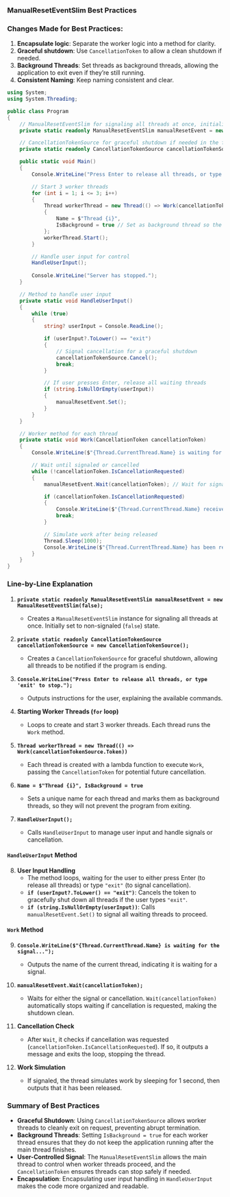 ### ManualResetEventSlim Best Practices

### Changes Made for Best Practices:
1. **Encapsulate logic**: Separate the worker logic into a method for clarity.
2. **Graceful shutdown**: Use `CancellationToken` to allow a clean shutdown if needed.
3. **Background Threads**: Set threads as background threads, allowing the application to exit even if they’re still running.
4. **Consistent Naming**: Keep naming consistent and clear.

```csharp
using System;
using System.Threading;

public class Program
{
    // ManualResetEventSlim for signaling all threads at once, initialized to non-signaled state (false)
    private static readonly ManualResetEventSlim manualResetEvent = new ManualResetEventSlim(false);

    // CancellationTokenSource for graceful shutdown if needed in the future
    private static readonly CancellationTokenSource cancellationTokenSource = new CancellationTokenSource();

    public static void Main()
    {
        Console.WriteLine("Press Enter to release all threads, or type 'exit' to stop.");

        // Start 3 worker threads
        for (int i = 1; i <= 3; i++)
        {
            Thread workerThread = new Thread(() => Work(cancellationTokenSource.Token))
            {
                Name = $"Thread {i}",
                IsBackground = true // Set as background thread so the program can exit gracefully
            };
            workerThread.Start();
        }

        // Handle user input for control
        HandleUserInput();
        
        Console.WriteLine("Server has stopped.");
    }

    // Method to handle user input
    private static void HandleUserInput()
    {
        while (true)
        {
            string? userInput = Console.ReadLine();

            if (userInput?.ToLower() == "exit")
            {
                // Signal cancellation for a graceful shutdown
                cancellationTokenSource.Cancel();
                break;
            }

            // If user presses Enter, release all waiting threads
            if (string.IsNullOrEmpty(userInput))
            {
                manualResetEvent.Set();
            }
        }
    }

    // Worker method for each thread
    private static void Work(CancellationToken cancellationToken)
    {
        Console.WriteLine($"{Thread.CurrentThread.Name} is waiting for the signal...");

        // Wait until signaled or cancelled
        while (!cancellationToken.IsCancellationRequested)
        {
            manualResetEvent.Wait(cancellationToken); // Wait for signal or cancellation

            if (cancellationToken.IsCancellationRequested)
            {
                Console.WriteLine($"{Thread.CurrentThread.Name} received a cancellation request and is stopping.");
                break;
            }

            // Simulate work after being released
            Thread.Sleep(1000);
            Console.WriteLine($"{Thread.CurrentThread.Name} has been released.");
        }
    }
}
```

### Line-by-Line Explanation

1. **`private static readonly ManualResetEventSlim manualResetEvent = new ManualResetEventSlim(false);`**
   - Creates a `ManualResetEventSlim` instance for signaling all threads at once. Initially set to non-signaled (`false`) state.

2. **`private static readonly CancellationTokenSource cancellationTokenSource = new CancellationTokenSource();`**
   - Creates a `CancellationTokenSource` for graceful shutdown, allowing all threads to be notified if the program is ending.

3. **`Console.WriteLine("Press Enter to release all threads, or type 'exit' to stop.");`**
   - Outputs instructions for the user, explaining the available commands.

4. **Starting Worker Threads (`for` loop)**
   - Loops to create and start 3 worker threads. Each thread runs the `Work` method.
   
5. **`Thread workerThread = new Thread(() => Work(cancellationTokenSource.Token))`**
   - Each thread is created with a lambda function to execute `Work`, passing the `CancellationToken` for potential future cancellation.

6. **`Name = $"Thread {i}", IsBackground = true`**
   - Sets a unique name for each thread and marks them as background threads, so they will not prevent the program from exiting.

7. **`HandleUserInput();`**
   - Calls `HandleUserInput` to manage user input and handle signals or cancellation.

#### `HandleUserInput` Method

8. **User Input Handling**
   - The method loops, waiting for the user to either press Enter (to release all threads) or type `"exit"` (to signal cancellation).
   - **`if (userInput?.ToLower() == "exit")`**: Cancels the token to gracefully shut down all threads if the user types `"exit"`.
   - **`if (string.IsNullOrEmpty(userInput))`**: Calls `manualResetEvent.Set()` to signal all waiting threads to proceed.

#### `Work` Method

9. **`Console.WriteLine($"{Thread.CurrentThread.Name} is waiting for the signal...");`**
   - Outputs the name of the current thread, indicating it is waiting for a signal.

10. **`manualResetEvent.Wait(cancellationToken);`**
    - Waits for either the signal or cancellation. `Wait(cancellationToken)` automatically stops waiting if cancellation is requested, making the shutdown clean.

11. **Cancellation Check**
    - After `Wait`, it checks if cancellation was requested (`cancellationToken.IsCancellationRequested`). If so, it outputs a message and exits the loop, stopping the thread.

12. **Work Simulation**
    - If signaled, the thread simulates work by sleeping for 1 second, then outputs that it has been released.

### Summary of Best Practices

- **Graceful Shutdown**: Using `CancellationTokenSource` allows worker threads to cleanly exit on request, preventing abrupt termination.
- **Background Threads**: Setting `IsBackground = true` for each worker thread ensures that they do not keep the application running after the main thread finishes.
- **User-Controlled Signal**: The `ManualResetEventSlim` allows the main thread to control when worker threads proceed, and the `CancellationToken` ensures threads can stop safely if needed.
- **Encapsulation**: Encapsulating user input handling in `HandleUserInput` makes the code more organized and readable.
